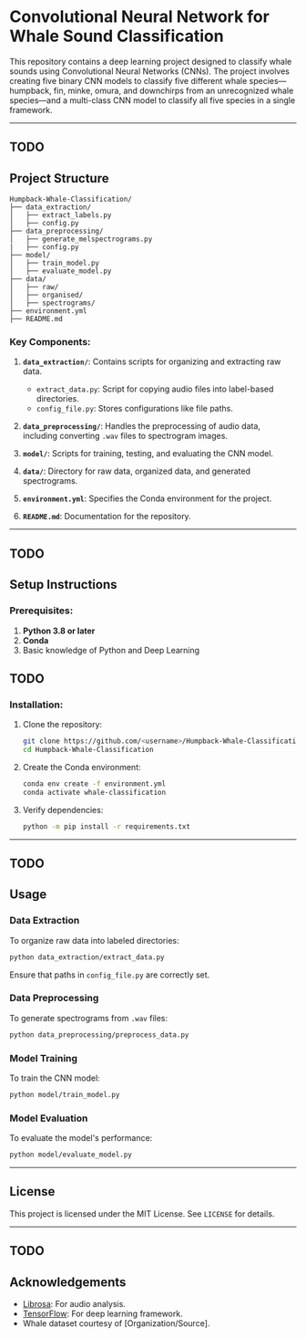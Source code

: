 # Convolutional Neural Network for Whale Sound Classification

This repository contains a deep learning project designed to classify whale sounds using Convolutional Neural Networks (CNNs). The project involves creating five binary CNN models to classify five different whale species—humpback, fin, minke, omura, and downchirps from an unrecognized whale species—and a multi-class CNN model to classify all five species in a single framework.

---

## TODO
## Project Structure

```
Humpback-Whale-Classification/
├── data_extraction/
│   ├── extract_labels.py
│   ├── config.py
├── data_preprocessing/
│   ├── generate_melspectrograms.py
|   ├── config.py
├── model/
│   ├── train_model.py
│   ├── evaluate_model.py
├── data/
│   ├── raw/
│   ├── organised/
│   ├── spectrograms/
├── environment.yml
├── README.md
```

### Key Components:
1. **`data_extraction/`**: Contains scripts for organizing and extracting raw data.
   - `extract_data.py`: Script for copying audio files into label-based directories.
   - `config_file.py`: Stores configurations like file paths.

2. **`data_preprocessing/`**: Handles the preprocessing of audio data, including converting `.wav` files to spectrogram images.

3. **`model/`**: Scripts for training, testing, and evaluating the CNN model.

4. **`data/`**: Directory for raw data, organized data, and generated spectrograms.

5. **`environment.yml`**: Specifies the Conda environment for the project.

6. **`README.md`**: Documentation for the repository.

---

## TODO
## Setup Instructions

### Prerequisites:
1. **Python 3.8 or later**
2. **Conda**
3. Basic knowledge of Python and Deep Learning

## TODO
### Installation:
1. Clone the repository:
   ```bash
   git clone https://github.com/<username>/Humpback-Whale-Classification.git
   cd Humpback-Whale-Classification
   ```

2. Create the Conda environment:
   ```bash
   conda env create -f environment.yml
   conda activate whale-classification
   ```

3. Verify dependencies:
   ```bash
   python -m pip install -r requirements.txt
   ```

---

## TODO
## Usage

### Data Extraction
To organize raw data into labeled directories:
```bash
python data_extraction/extract_data.py
```
Ensure that paths in `config_file.py` are correctly set.

### Data Preprocessing
To generate spectrograms from `.wav` files:
```bash
python data_preprocessing/preprocess_data.py
```

### Model Training
To train the CNN model:
```bash
python model/train_model.py
```

### Model Evaluation
To evaluate the model's performance:
```bash
python model/evaluate_model.py
```

---

## License

This project is licensed under the MIT License. See `LICENSE` for details.

---

## TODO
## Acknowledgements
- [Librosa](https://librosa.org/): For audio analysis.
- [TensorFlow](https://www.tensorflow.org/): For deep learning framework.
- Whale dataset courtesy of [Organization/Source].

